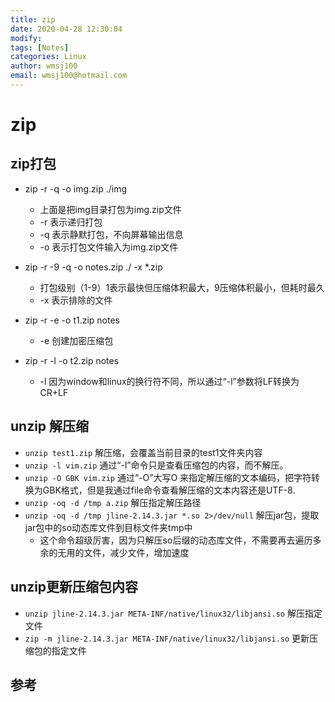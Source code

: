 ```yaml
---
title: zip
date: 2020-04-28 12:30:04
modify: 
tags: [Notes]
categories: Linux
author: wmsj100
email: wmsj100@hotmail.com
---
```


# zip

## zip打包

- zip -r -q -o img.zip ./img
	- 上面是把img目录打包为img.zip文件
	- -r 表示递归打包
	- -q 表示静默打包，不向屏幕输出信息
	- -o 表示打包文件输入为img.zip文件

- zip -r -9 -q -o notes.zip ./ -x *.zip
	- 打包级别（1-9）1表示最快但压缩体积最大，9压缩体积最小，但耗时最久
	- -x 表示排除的文件

- zip -r -e -o t1.zip notes
	- -e 创建加密压缩包
- zip -r -l -o t2.zip notes
	- -l 因为window和linux的换行符不同，所以通过“-l”参数将LF转换为CR+LF

## unzip 解压缩

- `unzip test1.zip` 解压缩，会覆盖当前目录的test1文件夹内容
- `unzip -l vim.zip` 通过“-l”命令只是查看压缩包的内容，而不解压。
- `unzip -O GBK vim.zip` 通过“-O”大写O 来指定解压缩的文本编码，把字符转换为GBK格式，但是我通过file命令查看解压缩的文本内容还是UTF-8.
- `unzip -oq -d /tmp a.zip` 解压指定解压路径
- `unzip -oq -d /tmp jline-2.14.3.jar *.so 2>/dev/null` 解压jar包，提取jar包中的so动态库文件到目标文件夹tmp中
	- 这个命令超级厉害，因为只解压so后缀的动态库文件，不需要再去遍历多余的无用的文件，减少文件，增加速度

## unzip更新压缩包内容

- `unzip jline-2.14.3.jar META-INF/native/linux32/libjansi.so` 解压指定文件
- `zip -m jline-2.14.3.jar META-INF/native/linux32/libjansi.so` 更新压缩包的指定文件

## 参考


